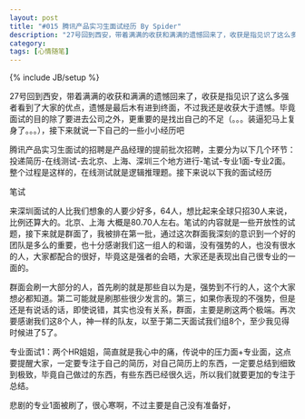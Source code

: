 ```yaml
---
layout: post
title: "#015 腾讯产品实习生面试经历 By Spider"
description: "27号回到西安，带着满满的收获和满满的遗憾回来了，收获是指见识了这么多强者看到了大家的优点，遗憾是最后木有进到终面，不过我还是收获大于遗憾。毕竟面试的目的除了要进去公司之外，更重要的是找出自己的不足（。。。装逼犯马上复身了。。。），接下来就说一下自己的一些小小经历吧"
category: 
tags: [心情随笔]
---
```

{% include JB/setup %}
<p>27号回到西安，带着满满的收获和满满的遗憾回来了，收获是指见识了这么多强者看到了大家的优点，遗憾是最后木有进到终面，不过我还是收获大于遗憾。毕竟面试的目的除了要进去公司之外，更重要的是找出自己的不足（。。。装逼犯马上复身了。。。），接下来就说一下自己的一些小小经历吧</p>
<p>腾讯产品实习生面试的招聘是产品经理的提前批次招聘，主要分为以下几个环节：投递简历-在线测试-去北京、上海、深圳三个地方进行-笔试-专业1面-专业2面。整个过程是这样的，在线测试就是逻辑推理题。接下来说以下我的面试经历</p>
<p>笔试</p>
<p>来深圳面试的人比我们想象的人要少好多，64人，想比起来全球只招30人来说，比例还算大的。北京、上海 大概是80.70人左右。笔试的内容就是一些开放性的试题，接下来就是群面了，我被排在第一批，通过这次群面我深刻的意识到一个好的团队是多么的重要，也十分感谢我们这一组人的和谐，没有强势的人，也没有很水的人，大家都配合的很好，毕竟这是强者的会晤，大家还是表现出自己很专业的一面的。</p>
<p>群面会刷一大部分的人，首先刷的就是那些自以为是，强势到不行的人，这个大家想必都知道。第二可能就是刷那些很少发言的。第三，如果你表现的不强势，但是还是有说话的话，即使说错，其实也没有关系，群面，主要是刷这两个极端。再次要感谢我们这8个人，神一样的队友，以至于第二天面试我们组8个，至少我见得时候进了5了。</p>
<p>专业面试1：两个HR姐姐，简直就是我心中的痛，传说中的压力面+专业面，这点要提醒大家，一定要专注于自己的简历，对自己简历上的东西，一定要总结到细致到极致，毕竟自己做过的东西，有些东西已经很久远，所以我们就要更加的专注于总结。</p>
<p>悲剧的专业1面被刷了，很心寒啊，不过主要是自己没有准备好，</p>